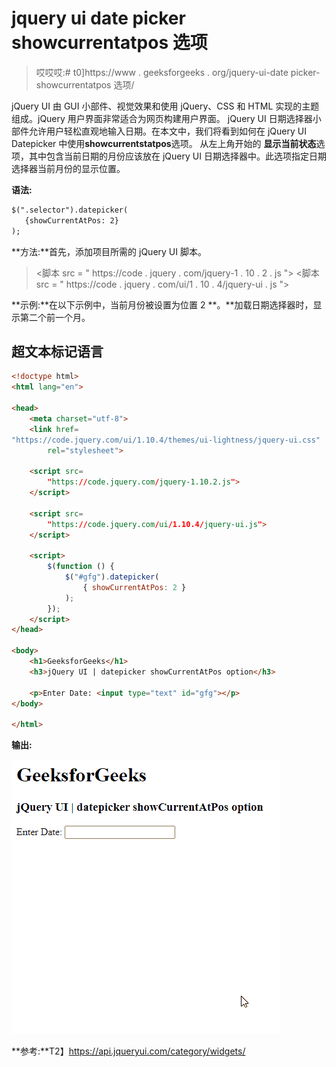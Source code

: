 # jquery ui date picker showcurrentatpos 选项

> 哎哎哎:# t0]https://www . geeksforgeeks . org/jquery-ui-date picker-showcurrentatpos 选项/

jQuery UI 由 GUI 小部件、视觉效果和使用 jQuery、CSS 和 HTML 实现的主题组成。jQuery 用户界面非常适合为网页构建用户界面。 jQuery UI 日期选择器小部件允许用户轻松直观地输入日期。在本文中，我们将看到如何在 jQuery UI Datepicker 中使用**showcurrentstatpos**选项。
从左上角开始的 **显示当前状态**选项，其中包含当前日期的月份应该放在 jQuery UI 日期选择器中。此选项指定日期选择器当前月份的显示位置。

**语法:**

```html
$(".selector").datepicker(
   {showCurrentAtPos: 2}
);
```

**方法:**首先，添加项目所需的 jQuery UI 脚本。

> <link href="“https://code.jquery.com/ui/1.10.4/themes/ui-lightness/jquery-ui.css”" rel="“stylesheet”">
> <脚本 src = " https://code . jquery . com/jquery-1 . 10 . 2 . js "></脚本>
> <脚本 src = " https://code . jquery . com/ui/1 . 10 . 4/jquery-ui . js "></脚本>

**示例:**在以下示例中，当前月份被设置为位置 2 **。**加载日期选择器时，显示第二个前一个月。

## 超文本标记语言

```html
<!doctype html>
<html lang="en">

<head>
    <meta charset="utf-8">
    <link href=
"https://code.jquery.com/ui/1.10.4/themes/ui-lightness/jquery-ui.css"
        rel="stylesheet">

    <script src=
        "https://code.jquery.com/jquery-1.10.2.js">
    </script>

    <script src=
        "https://code.jquery.com/ui/1.10.4/jquery-ui.js">
    </script>

    <script>
        $(function () {
            $("#gfg").datepicker(
                { showCurrentAtPos: 2 }
            );
        });
    </script>
</head>

<body>
    <h1>GeeksforGeeks</h1>
    <h3>jQuery UI | datepicker showCurrentAtPos option</h3>

    <p>Enter Date: <input type="text" id="gfg"></p>
</body>

</html>
```

**输出:**

![](img/d1686b84085b55cb01330e630ed2c419.png)

**参考:**T2】https://api.jqueryui.com/category/widgets/